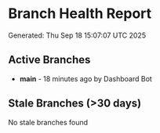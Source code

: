 # Branch Health Report
Generated: Thu Sep 18 15:07:07 UTC 2025

## Active Branches
- **main** - 18 minutes ago by Dashboard Bot

## Stale Branches (>30 days)
No stale branches found
